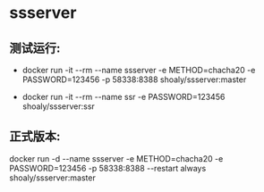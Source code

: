 # ssserver
## 测试运行: 
- docker run -it --rm --name ssserver  -e METHOD=chacha20 -e PASSWORD=123456 -p 58338:8388 shoaly/ssserver:master

- docker run -it --rm --name ssr -e PASSWORD=123456 shoaly/ssserver:ssr


## 正式版本:
docker run -d --name ssserver  -e METHOD=chacha20 -e PASSWORD=123456 -p 58338:8388 --restart always shoaly/ssserver:master


